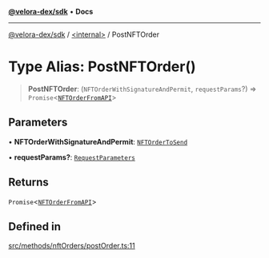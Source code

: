 [**@velora-dex/sdk**](../../README.md) • **Docs**

***

[@velora-dex/sdk](../../globals.md) / [\<internal\>](../README.md) / PostNFTOrder

# Type Alias: PostNFTOrder()

> **PostNFTOrder**: (`NFTOrderWithSignatureAndPermit`, `requestParams`?) => `Promise`\<[`NFTOrderFromAPI`](../../type-aliases/NFTOrderFromAPI.md)\>

## Parameters

• **NFTOrderWithSignatureAndPermit**: [`NFTOrderToSend`](../../type-aliases/NFTOrderToSend.md)

• **requestParams?**: [`RequestParameters`](RequestParameters.md)

## Returns

`Promise`\<[`NFTOrderFromAPI`](../../type-aliases/NFTOrderFromAPI.md)\>

## Defined in

[src/methods/nftOrders/postOrder.ts:11](https://github.com/paraswap/paraswap-sdk/blob/master/src/methods/nftOrders/postOrder.ts#L11)
